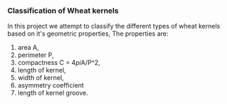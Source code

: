 ### Classification of Wheat kernels ###

In this project we attempt to classify the different types of wheat kernels based on it's geometric properties, </b>
The properties are:
1. area A,
2. perimeter P,
3. compactness C = 4*pi*A/P^2,
4. length of kernel,
5. width of kernel,
6. asymmetry coefficient
7. length of kernel groove.
